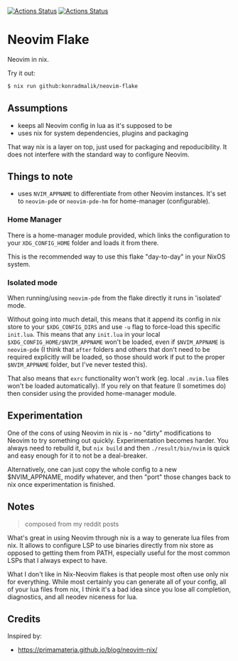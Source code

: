 [![Actions Status](https://github.com/konradmalik/neovim-flake/actions/workflows/linux.yml/badge.svg)](https://github.com/konradmalik/neovim-flake/actions)
[![Actions Status](https://github.com/konradmalik/neovim-flake/actions/workflows/darwin.yml/badge.svg)](https://github.com/konradmalik/neovim-flake/actions)

# Neovim Flake

Neovim in nix.

Try it out:

```bash
$ nix run github:konradmalik/neovim-flake
```

## Assumptions

-   keeps all Neovim config in lua as it's supposed to be
-   uses nix for system dependencies, plugins and packaging

That way nix is a layer on top, just used for packaging and repoducibility. It does not interfere with the standard way
to configure Neovim.

## Things to note

-   uses `NVIM_APPNAME` to differentiate from other Neovim instances. It's set to `neovim-pde` or `neovim-pde-hm` for
    home-manager (configurable).

### Home Manager

There is a home-manager module provided, which links the configuration to your `XDG_CONFIG_HOME` folder and loads it from there.

This is the recommended way to use this flake "day-to-day" in your NixOS system.

### Isolated mode

When running/using `neovim-pde` from the flake directly it runs in 'isolated' mode.

Without going into much detail, this means that it append its config in nix store to your `$XDG_CONFIG_DIRS` and use `-u`
flag to force-load this specific `init.lua`.
This means that any `init.lua` in your local `$XDG_CONFIG_HOME/$NVIM_APPNAME` won't be loaded, even if `$NVIM_APPNAME` is `neovim-pde`
(I think that `after` folders and others that don't need to be required explicitly will be loaded, so those should work if put to the proper `$NVIM_APPNAME` folder, but I've never tested this).

That also means that `exrc` functionality won't work (eg. local `.nvim.lua` files won't be loaded automatically).
If you rely on that feature (I sometimes do) then consider using the provided home-manager module.

## Experimentation

One of the cons of using Neovim in nix is - no "dirty" modifications to Neovim to try something out quickly. Experimentation becomes harder.
You always need to rebuild it, but `nix build` and then `./result/bin/nvim` is quick and easy enough for it to not be a deal-breaker.

Alternatively, one can just copy the whole config to a new $NVIM_APPNAME, modify whatever, and then "port" those changes back to nix once experimentation is finished.

## Notes

> composed from my reddit posts

What's great in using Neovim through nix is a way to generate lua files from nix. It allows to configure LSP to use binaries directly from nix store as opposed to getting them from PATH, especially useful for the most common LSPs that I always expect to have.

What I don't like in Nix-Neovim flakes is that people most often use only nix for everything. While most certainly you can generate all of your config, all of your lua files from nix, I think it's a bad idea since you lose all completion, diagnostics, and all neodev niceness for lua.

## Credits

Inspired by:

-   https://primamateria.github.io/blog/neovim-nix/

